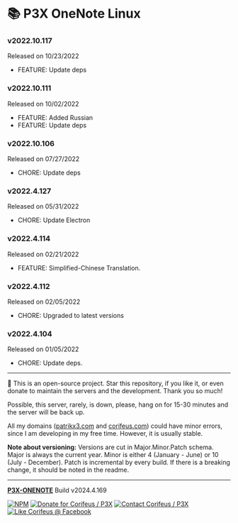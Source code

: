 [//]: #@corifeus-header

# 📚 P3X OneNote Linux

                        
[//]: #@corifeus-header:end
### v2022.10.117
Released on 10/23/2022
* FEATURE: Update deps



### v2022.10.111
Released on 10/02/2022
* FEATURE: Added Russian
* FEATURE: Update deps



### v2022.10.106
Released on 07/27/2022
* CHORE: Update deps



### v2022.4.127
Released on 05/31/2022
* CHORE: Update Electron



### v2022.4.114
Released on 02/21/2022
* FEATURE: Simplified-Chinese Translation.



### v2022.4.112
Released on 02/05/2022
* CHORE: Upgraded to latest versions



### v2022.4.104
Released on 01/05/2022
* CHORE: Update deps.


[//]: #@corifeus-footer

---

🙏 This is an open-source project. Star this repository, if you like it, or even donate to maintain the servers and the development. Thank you so much!

Possible, this server, rarely, is down, please, hang on for 15-30 minutes and the server will be back up.

All my domains ([patrikx3.com](https://patrikx3.com) and [corifeus.com](https://corifeus.com)) could have minor errors, since I am developing in my free time. However, it is usually stable.

**Note about versioning:** Versions are cut in Major.Minor.Patch schema. Major is always the current year. Minor is either 4 (January - June) or 10 (July - December). Patch is incremental by every build. If there is a breaking change, it should be noted in the readme.


---

[**P3X-ONENOTE**](https://corifeus.com/onenote) Build v2024.4.169

 [![NPM](https://img.shields.io/npm/v/p3x-onenote.svg)](https://www.npmjs.com/package/p3x-onenote)  [![Donate for Corifeus / P3X](https://img.shields.io/badge/Donate-Corifeus-003087.svg)](https://www.paypal.com/cgi-bin/webscr?cmd=_s-xclick&hosted_button_id=QZVM4V6HVZJW6)  [![Contact Corifeus / P3X](https://img.shields.io/badge/Contact-P3X-ff9900.svg)](https://www.patrikx3.com/en/front/contact) [![Like Corifeus @ Facebook](https://img.shields.io/badge/LIKE-Corifeus-3b5998.svg)](https://www.facebook.com/corifeus.software)






[//]: #@corifeus-footer:end